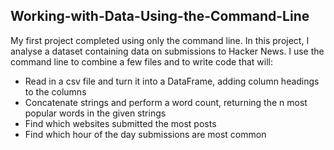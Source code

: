 ## Working-with-Data-Using-the-Command-Line

My first project completed using only the command line. In this project, I analyse a dataset containing data on submissions to Hacker News. I use the command line to combine a few files and to write code that will:
 - Read in a csv file and turn it into a DataFrame, adding column headings to the columns
 - Concatenate strings and perform a word count, returning the n most popular words in the given strings
 - Find which websites submitted the most posts
 - Find which hour of the day submissions are most common
